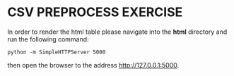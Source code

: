# CSV PREPROCESS EXERCISE

In order to render the html table please navigate into the **html** directory and run the following command:

``` 
python -m SimpleHTTPServer 5000

```

then open the browser to the address http://127.0.0.1:5000.

